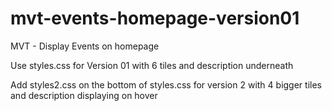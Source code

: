 # mvt-events-homepage-version01
MVT - Display Events on homepage

Use styles.css for Version 01 with 6 tiles and description underneath

Add styles2.css on the bottom of styles.css for version 2 with 4 bigger tiles and description displaying on hover
